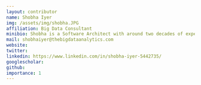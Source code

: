 ```yaml
---
layout: contributor
name: Shobha Iyer
img: /assets/img/shobha.JPG
affiliation: Big Data Consultant
minibio: Shobha is a Software Architect with around two decades of experience in the Banking and Pharma industry. She holds a degree in chemistry and is a qualified yoga and meditation coach.
mail: shobhaiyer@thebigdataanalytics.com
website:
twitter: 
linkedin: https://www.linkedin.com/in/shobha-iyer-5442735/
googlescholar:
github:
importance: 1
---
```

